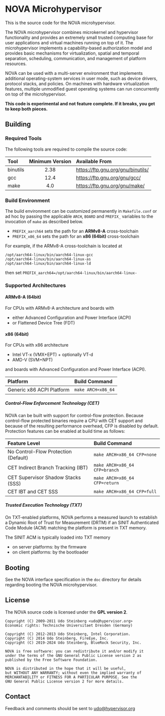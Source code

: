 # NOVA Microhypervisor

This is the source code for the NOVA microhypervisor.

The NOVA microhypervisor combines microkernel and hypervisor functionality
and provides an extremely small trusted computing base for user applications
and virtual machines running on top of it. The microhypervisor implements a
capability-based authorization model and provides basic mechanisms for
virtualization, spatial and temporal separation, scheduling, communication,
and management of platform resources.

NOVA can be used with a multi-server environment that implements additional
operating-system services in user mode, such as device drivers, protocol
stacks, and policies. On machines with hardware virtualization features,
multiple unmodified guest operating systems can run concurrently on top of
the microhypervisor.

**This code is experimental and not feature complete. If it breaks, you get
  to keep both pieces.**

## Building

### Required Tools

The following tools are required to compile the source code:

| **Tool** | **Minimum Version** | **Available From**                |
| :------- | :-----------------: | :-------------------------------- |
| binutils | 2.38                | https://ftp.gnu.org/gnu/binutils/ |
| gcc      | 12.4                | https://ftp.gnu.org/gnu/gcc/      |
| make     | 4.0                 | https://ftp.gnu.org/gnu/make/     |

### Build Environment

The build environment can be customized permanently in `Makefile.conf` or
ad hoc by passing the applicable `ARCH`, `BOARD` and `PREFIX_` variables to
the invocation of `make` as described below.

- `PREFIX_aarch64` sets the path for an **ARMv8-A** cross-toolchain
- `PREFIX_x86_64` sets the path for an **x86 (64bit)** cross-toolchain

For example, if the ARMv8-A cross-toolchain is located at
```
/opt/aarch64-linux/bin/aarch64-linux-gcc
/opt/aarch64-linux/bin/aarch64-linux-as
/opt/aarch64-linux/bin/aarch64-linux-ld
```

then set `PREFIX_aarch64=/opt/aarch64-linux/bin/aarch64-linux-`

### Supported Architectures

#### ARMv8-A (64bit)

For CPUs with ARMv8-A architecture and boards with
- either Advanced Configuration and Power Interface (ACPI)
- or Flattened Device Tree (FDT)

#### x86 (64bit)

For CPUs with x86 architecture
- Intel VT-x (VMX+EPT) + optionally VT-d
- AMD-V (SVM+NPT)

and boards with Advanced Configuration and Power Interface (ACPI).

| **Platform**                          | **Build Command**  |
| :------------------------------------ | :----------------- |
| Generic x86 ACPI Platform             | `make ARCH=x86_64` |

##### Control-Flow Enforcement Technology (CET)

NOVA can be built with support for control-flow protection. Because
control-flow protected binaries require a CPU with CET support and because
of the resulting performance overhead, CFP is disabled by default.
Protection features can be enabled at build time as follows:

| **Feature Level**                     | **Build Command**             |
| :------------------------------------ | :---------------------------- |
| No Control-Flow Protection (Default)  | `make ARCH=x86_64 CFP=none`   |
| CET Indirect Branch Tracking (IBT)    | `make ARCH=x86_64 CFP=branch` |
| CET Supervisor Shadow Stacks (SSS)    | `make ARCH=x86_64 CFP=return` |
| CET IBT and CET SSS                   | `make ARCH=x86_64 CFP=full`   |

##### Trusted Execution Technology (TXT)

On TXT-enabled platforms, NOVA performs a measured launch to establish a
Dynamic Root of Trust for Measurement (DRTM) if an SINIT Authenticated Code
Module (ACM) matching the platform is present in TXT memory.

The SINIT ACM is typically loaded into TXT memory
- on server platforms: by the firmware
- on client platforms: by the bootloader

## Booting

See the NOVA interface specification in the `doc` directory for details
regarding booting the NOVA microhypervisor.

## License

The NOVA source code is licensed under the **GPL version 2**.

```
Copyright (C) 2009-2011 Udo Steinberg <udo@hypervisor.org>
Economic rights: Technische Universitaet Dresden (Germany)

Copyright (C) 2012-2013 Udo Steinberg, Intel Corporation.
Copyright (C) 2014 Udo Steinberg, FireEye, Inc.
Copyright (C) 2019-2024 Udo Steinberg, BlueRock Security, Inc.

NOVA is free software: you can redistribute it and/or modify it
under the terms of the GNU General Public License version 2 as
published by the Free Software Foundation.

NOVA is distributed in the hope that it will be useful,
but WITHOUT ANY WARRANTY; without even the implied warranty of
MERCHANTABILITY or FITNESS FOR A PARTICULAR PURPOSE. See the
GNU General Public License version 2 for more details.
```

## Contact

Feedback and comments should be sent to udo@hypervisor.org
